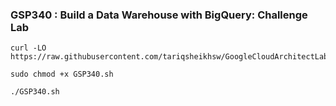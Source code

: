  ### GSP340 : Build a Data Warehouse with BigQuery: Challenge Lab 

```
curl -LO https://raw.githubusercontent.com/tariqsheikhsw/GoogleCloudArchitectLabs/main/Solutions/GSP340.sh

sudo chmod +x GSP340.sh

./GSP340.sh
```

